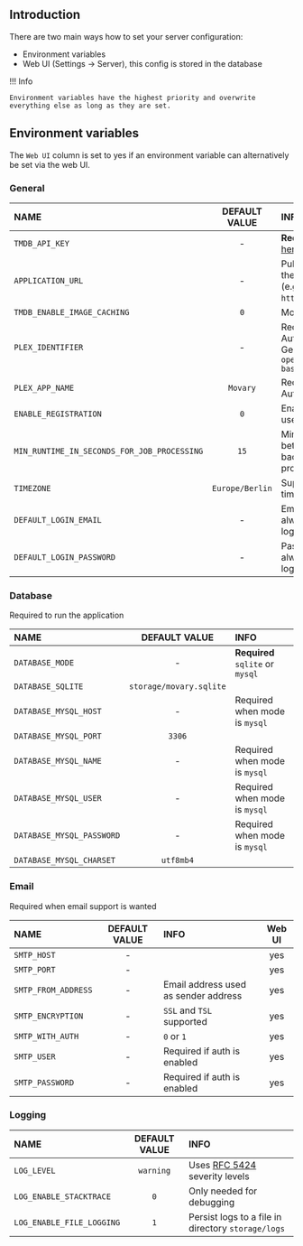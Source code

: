 ## Introduction

There are two main ways how to set your server configuration:

- Environment variables
- Web UI (Settings -> Server), this config is stored in the database

!!! Info

    Environment variables have the highest priority and overwrite everything else as long as they are set.

## Environment variables

The `Web UI` column is set to yes if an environment variable can alternatively be set via the web UI.

### General

| NAME                                        |  DEFAULT VALUE  | INFO                                                                           | Web UI |
|:--------------------------------------------|:---------------:|:-------------------------------------------------------------------------------|:------:|
| `TMDB_API_KEY`                              |        -        | **Required** (get key [here](https://www.themoviedb.org/settings/api))         |  yes   |
| `APPLICATION_URL`                           |        -        | Public base url of the application (e.g. `htttp://localhost`)                  |  yes   |
| `TMDB_ENABLE_IMAGE_CACHING`                 |       `0`       | More info [here](features/tmdb-data.md#image-cache)                            |        |
| `PLEX_IDENTIFIER`                           |        -        | Required for Plex Authentication. Generate with e.g. `openssl rand -base64 32` |        |
| `PLEX_APP_NAME`                             |    `Movary`     | Required for Plex Authentication                                               |        |
| `ENABLE_REGISTRATION`                       |       `0`       | Enables public user registration                                               |        |
| `MIN_RUNTIME_IN_SECONDS_FOR_JOB_PROCESSING` |      `15`       | Minimum time between background jobs processing                                |        |
| `TIMEZONE`                                  | `Europe/Berlin` | Supported timezones [here](https://www.php.net/manual/en/timezones.php)        |        |
| `DEFAULT_LOGIN_EMAIL`                       |        -        | Email address to always autofill on login page                                 |        |
| `DEFAULT_LOGIN_PASSWORD`                    |        -        | Password to always autofill on login page                                      |        |

### Database

Required to run the application

| NAME                      |      DEFAULT VALUE      | INFO                             |
|:--------------------------|:-----------------------:|:---------------------------------|
| `DATABASE_MODE`           |            -            | **Required** `sqlite` or `mysql` |
| `DATABASE_SQLITE`         | `storage/movary.sqlite` |                                  |
| `DATABASE_MYSQL_HOST`     |            -            | Required when mode is `mysql`    |
| `DATABASE_MYSQL_PORT`     |         `3306`          |                                  |
| `DATABASE_MYSQL_NAME`     |            -            | Required when mode is `mysql`    |
| `DATABASE_MYSQL_USER`     |            -            | Required when mode is `mysql`    |
| `DATABASE_MYSQL_PASSWORD` |            -            | Required when mode is `mysql`    |
| `DATABASE_MYSQL_CHARSET`  |        `utf8mb4`        |                                  |

### Email

Required when email support is wanted

| NAME                | DEFAULT VALUE | INFO                                 | Web UI |
|:--------------------|:-------------:|:-------------------------------------|:------:|
| `SMTP_HOST`         |       -       |                                      |  yes   |
| `SMTP_PORT`         |       -       |                                      |  yes   |
| `SMTP_FROM_ADDRESS` |       -       | Email address used as sender address |  yes   |
| `SMTP_ENCRYPTION`   |       -       | `SSL` and `TSL` supported            |  yes   |
| `SMTP_WITH_AUTH`    |       -       | `0` or `1`                           |  yes   |
| `SMTP_USER`         |       -       | Required if auth is enabled          |  yes   |
| `SMTP_PASSWORD`     |       -       | Required if auth is enabled          |  yes   |

### Logging

| NAME                      | DEFAULT VALUE | INFO                                                                           |
|:--------------------------|:-------------:|:-------------------------------------------------------------------------------|
| `LOG_LEVEL`               |   `warning`   | Uses [RFC 5424](https://datatracker.ietf.org/doc/html/rfc5424) severity levels |
| `LOG_ENABLE_STACKTRACE`   |      `0`      | Only needed for debugging                                                      |
| `LOG_ENABLE_FILE_LOGGING` |      `1`      | Persist logs to a file in directory `storage/logs`                             |
